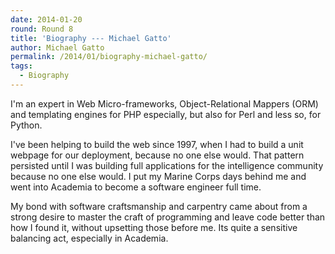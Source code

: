 ```yaml
---
date: 2014-01-20
round: Round 8
title: 'Biography --- Michael Gatto'
author: Michael Gatto
permalink: /2014/01/biography-michael-gatto/
tags:
  - Biography
---
```

I'm an expert in Web Micro-frameworks, Object-Relational Mappers (ORM) and templating engines for PHP especially, but also for Perl and less so, for Python.

I've been helping to build the web since 1997, when I had to build a unit webpage for our deployment, because no one else would. That pattern persisted until I was building full applications for the intelligence community because no one else would. I put my Marine Corps days behind me and went into Academia to become a software engineer full time.

My bond with software craftsmanship and carpentry came about from a strong desire to master the craft of programming and leave code better than how I found it, without upsetting those before me. Its quite a sensitive balancing act, especially in Academia.
